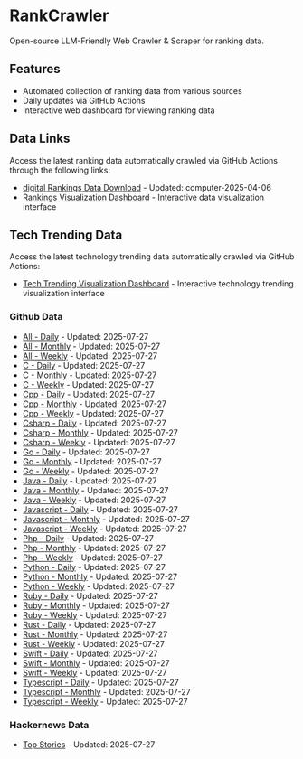 # RankCrawler

Open-source LLM-Friendly Web Crawler & Scraper for ranking data.

## Features

* Automated collection of ranking data from various sources
* Daily updates via GitHub Actions
* Interactive web dashboard for viewing ranking data


## Data Links

Access the latest ranking data automatically crawled via GitHub Actions through the following links:

* [digital Rankings Data Download](https://github.com/chenjy16/RankCrawler/blob/main/data/1688/digital_computer_2025-04-06.json) - Updated: computer-2025-04-06
* [Rankings Visualization Dashboard](https://chenjy16.github.io/RankCrawler/1688_rankings.html) - Interactive data visualization interface




## Tech Trending Data

Access the latest technology trending data automatically crawled via GitHub Actions:

* [Tech Trending Visualization Dashboard](https://chenjy16.github.io/RankCrawler/tech_trending.html) - Interactive technology trending visualization interface

### Github Data

* [All - Daily](https://github.com/chenjy16/RankCrawler/blob/main/data/github/github_all_daily_2025-07-27.json) - Updated: 2025-07-27
* [All - Monthly](https://github.com/chenjy16/RankCrawler/blob/main/data/github/github_all_monthly_2025-07-27.json) - Updated: 2025-07-27
* [All - Weekly](https://github.com/chenjy16/RankCrawler/blob/main/data/github/github_all_weekly_2025-07-27.json) - Updated: 2025-07-27
* [C - Daily](https://github.com/chenjy16/RankCrawler/blob/main/data/github/github_c_daily_2025-07-27.json) - Updated: 2025-07-27
* [C - Monthly](https://github.com/chenjy16/RankCrawler/blob/main/data/github/github_c_monthly_2025-07-27.json) - Updated: 2025-07-27
* [C - Weekly](https://github.com/chenjy16/RankCrawler/blob/main/data/github/github_c_weekly_2025-07-27.json) - Updated: 2025-07-27
* [Cpp - Daily](https://github.com/chenjy16/RankCrawler/blob/main/data/github/github_cpp_daily_2025-07-27.json) - Updated: 2025-07-27
* [Cpp - Monthly](https://github.com/chenjy16/RankCrawler/blob/main/data/github/github_cpp_monthly_2025-07-27.json) - Updated: 2025-07-27
* [Cpp - Weekly](https://github.com/chenjy16/RankCrawler/blob/main/data/github/github_cpp_weekly_2025-07-27.json) - Updated: 2025-07-27
* [Csharp - Daily](https://github.com/chenjy16/RankCrawler/blob/main/data/github/github_csharp_daily_2025-07-27.json) - Updated: 2025-07-27
* [Csharp - Monthly](https://github.com/chenjy16/RankCrawler/blob/main/data/github/github_csharp_monthly_2025-07-27.json) - Updated: 2025-07-27
* [Csharp - Weekly](https://github.com/chenjy16/RankCrawler/blob/main/data/github/github_csharp_weekly_2025-07-27.json) - Updated: 2025-07-27
* [Go - Daily](https://github.com/chenjy16/RankCrawler/blob/main/data/github/github_go_daily_2025-07-27.json) - Updated: 2025-07-27
* [Go - Monthly](https://github.com/chenjy16/RankCrawler/blob/main/data/github/github_go_monthly_2025-07-27.json) - Updated: 2025-07-27
* [Go - Weekly](https://github.com/chenjy16/RankCrawler/blob/main/data/github/github_go_weekly_2025-07-27.json) - Updated: 2025-07-27
* [Java - Daily](https://github.com/chenjy16/RankCrawler/blob/main/data/github/github_java_daily_2025-07-27.json) - Updated: 2025-07-27
* [Java - Monthly](https://github.com/chenjy16/RankCrawler/blob/main/data/github/github_java_monthly_2025-07-27.json) - Updated: 2025-07-27
* [Java - Weekly](https://github.com/chenjy16/RankCrawler/blob/main/data/github/github_java_weekly_2025-07-27.json) - Updated: 2025-07-27
* [Javascript - Daily](https://github.com/chenjy16/RankCrawler/blob/main/data/github/github_javascript_daily_2025-07-27.json) - Updated: 2025-07-27
* [Javascript - Monthly](https://github.com/chenjy16/RankCrawler/blob/main/data/github/github_javascript_monthly_2025-07-27.json) - Updated: 2025-07-27
* [Javascript - Weekly](https://github.com/chenjy16/RankCrawler/blob/main/data/github/github_javascript_weekly_2025-07-27.json) - Updated: 2025-07-27
* [Php - Daily](https://github.com/chenjy16/RankCrawler/blob/main/data/github/github_php_daily_2025-07-27.json) - Updated: 2025-07-27
* [Php - Monthly](https://github.com/chenjy16/RankCrawler/blob/main/data/github/github_php_monthly_2025-07-27.json) - Updated: 2025-07-27
* [Php - Weekly](https://github.com/chenjy16/RankCrawler/blob/main/data/github/github_php_weekly_2025-07-27.json) - Updated: 2025-07-27
* [Python - Daily](https://github.com/chenjy16/RankCrawler/blob/main/data/github/github_python_daily_2025-07-27.json) - Updated: 2025-07-27
* [Python - Monthly](https://github.com/chenjy16/RankCrawler/blob/main/data/github/github_python_monthly_2025-07-27.json) - Updated: 2025-07-27
* [Python - Weekly](https://github.com/chenjy16/RankCrawler/blob/main/data/github/github_python_weekly_2025-07-27.json) - Updated: 2025-07-27
* [Ruby - Daily](https://github.com/chenjy16/RankCrawler/blob/main/data/github/github_ruby_daily_2025-07-27.json) - Updated: 2025-07-27
* [Ruby - Monthly](https://github.com/chenjy16/RankCrawler/blob/main/data/github/github_ruby_monthly_2025-07-27.json) - Updated: 2025-07-27
* [Ruby - Weekly](https://github.com/chenjy16/RankCrawler/blob/main/data/github/github_ruby_weekly_2025-07-27.json) - Updated: 2025-07-27
* [Rust - Daily](https://github.com/chenjy16/RankCrawler/blob/main/data/github/github_rust_daily_2025-07-27.json) - Updated: 2025-07-27
* [Rust - Monthly](https://github.com/chenjy16/RankCrawler/blob/main/data/github/github_rust_monthly_2025-07-27.json) - Updated: 2025-07-27
* [Rust - Weekly](https://github.com/chenjy16/RankCrawler/blob/main/data/github/github_rust_weekly_2025-07-27.json) - Updated: 2025-07-27
* [Swift - Daily](https://github.com/chenjy16/RankCrawler/blob/main/data/github/github_swift_daily_2025-07-27.json) - Updated: 2025-07-27
* [Swift - Monthly](https://github.com/chenjy16/RankCrawler/blob/main/data/github/github_swift_monthly_2025-07-27.json) - Updated: 2025-07-27
* [Swift - Weekly](https://github.com/chenjy16/RankCrawler/blob/main/data/github/github_swift_weekly_2025-07-27.json) - Updated: 2025-07-27
* [Typescript - Daily](https://github.com/chenjy16/RankCrawler/blob/main/data/github/github_typescript_daily_2025-07-27.json) - Updated: 2025-07-27
* [Typescript - Monthly](https://github.com/chenjy16/RankCrawler/blob/main/data/github/github_typescript_monthly_2025-07-27.json) - Updated: 2025-07-27
* [Typescript - Weekly](https://github.com/chenjy16/RankCrawler/blob/main/data/github/github_typescript_weekly_2025-07-27.json) - Updated: 2025-07-27

### Hackernews Data

* [Top Stories](https://github.com/chenjy16/RankCrawler/blob/main/data/hackernews/hackernews_top_2025-07-27.json) - Updated: 2025-07-27


